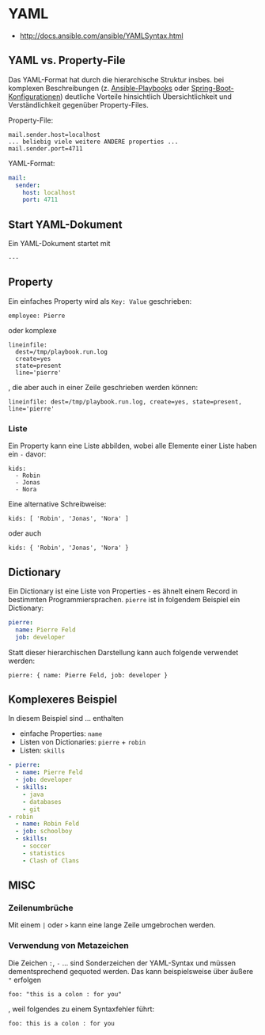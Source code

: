 # YAML
* http://docs.ansible.com/ansible/YAMLSyntax.html

## YAML vs. Property-File
Das YAML-Format hat durch die hierarchische Struktur insbes. bei komplexen Beschreibungen (z. [Ansible-Playbooks](ansible.md) oder [Spring-Boot-Konfigurationen](springBoot.md)) deutliche Vorteile hinsichtlich Übersichtlichkeit und Verständlichkeit gegenüber Property-Files.

Property-File:

    mail.sender.host=localhost
    ... beliebig viele weitere ANDERE properties ...
    mail.sender.port=4711

YAML-Format:

```yaml
mail:
  sender:
    host: localhost
    port: 4711
```

## Start YAML-Dokument
Ein YAML-Dokument startet mit

    ---

## Property
Ein einfaches Property wird als ``Key: Value`` geschrieben:

    employee: Pierre

oder komplexe

    lineinfile: 
      dest=/tmp/playbook.run.log 
      create=yes 
      state=present 
      line='pierre'

, die aber auch in einer Zeile geschrieben werden können:

    lineinfile: dest=/tmp/playbook.run.log, create=yes, state=present, line='pierre'


### Liste
Ein Property kann eine Liste abbilden, wobei alle Elemente einer Liste haben ein ``-`` davor:

    kids:
      - Robin
      - Jonas
      - Nora

Eine alternative Schreibweise:

    kids: [ 'Robin', 'Jonas', 'Nora' ]
    
oder auch 

    kids: { 'Robin', 'Jonas', 'Nora' }


## Dictionary
Ein Dictionary ist eine Liste von Properties - es ähnelt einem Record in bestimmten Programmiersprachen. ``pierre`` ist in folgendem Beispiel ein Dictionary:

```yaml
pierre:
  name: Pierre Feld
  job: developer
```

Statt dieser hierarchischen Darstellung kann auch folgende verwendet werden:

    pierre: { name: Pierre Feld, job: developer }

## Komplexeres Beispiel
In diesem Beispiel sind ... enthalten
* einfache Properties: ``name``
* Listen von Dictionaries: ``pierre`` + ``robin``
* Listen: ``skills``

```yaml
- pierre:
  - name: Pierre Feld
  - job: developer
  - skills:
    - java
    - databases
    - git
- robin
  - name: Robin Feld
  - job: schoolboy
  - skills:
    - soccer
    - statistics
    - Clash of Clans
```

## MISC
### Zeilenumbrüche
Mit einem ``|`` oder ``>`` kann eine lange Zeile umgebrochen werden.

### Verwendung von Metazeichen
Die Zeichen ``:``, ``-`` ... sind Sonderzeichen der YAML-Syntax und müssen dementsprechend gequoted werden. Das kann beispielsweise über äußere ``"`` erfolgen

    foo: "this is a colon : for you"
    
, weil folgendes zu einem Syntaxfehler führt:

    foo: this is a colon : for you

